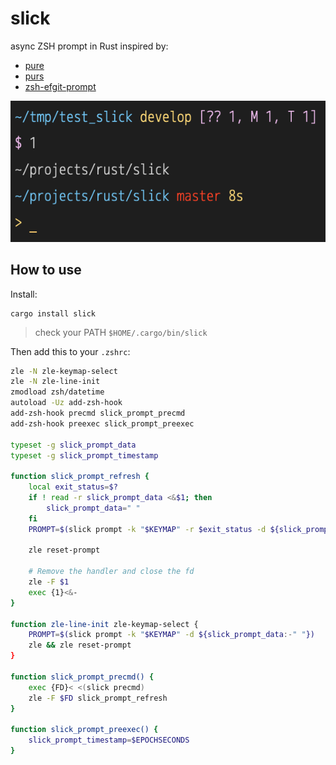 # slick

async ZSH prompt in Rust inspired by:

* [pure](https://github.com/sindresorhus/pure)
* [purs](https://github.com/xcambar/purs)
* [zsh-efgit-prompt](https://github.com/ericfreese/zsh-efgit-prompt)

![sreenshot](./prompt.png)

## How to use

Install:

    cargo install slick

> check your PATH `$HOME/.cargo/bin/slick`

Then add this to your `.zshrc`:

```sh
zle -N zle-keymap-select
zle -N zle-line-init
zmodload zsh/datetime
autoload -Uz add-zsh-hook
add-zsh-hook precmd slick_prompt_precmd
add-zsh-hook preexec slick_prompt_preexec

typeset -g slick_prompt_data
typeset -g slick_prompt_timestamp

function slick_prompt_refresh {
    local exit_status=$?
    if ! read -r slick_prompt_data <&$1; then
        slick_prompt_data=" "
    fi
    PROMPT=$(slick prompt -k "$KEYMAP" -r $exit_status -d ${slick_prompt_data:-" "} -t ${slick_prompt_timestamp:-$EPOCHSECONDS})

    zle reset-prompt

    # Remove the handler and close the fd
    zle -F $1
    exec {1}<&-
}

function zle-line-init zle-keymap-select {
    PROMPT=$(slick prompt -k "$KEYMAP" -d ${slick_prompt_data:-" "})
    zle && zle reset-prompt
}

function slick_prompt_precmd() {
    exec {FD}< <(slick precmd)
    zle -F $FD slick_prompt_refresh
}

function slick_prompt_preexec() {
    slick_prompt_timestamp=$EPOCHSECONDS
}
```
